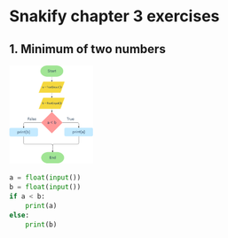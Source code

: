 # Snakify chapter 3 exercises

## 1. Minimum of two numbers
<img src="images/minimum.png" width=30%>

```.py
a = float(input())
b = float(input())
if a < b:
    print(a)
else:
    print(b)
```
